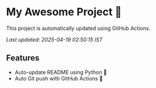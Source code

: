# My Awesome Project 🚀

This project is automatically updated using GitHub Actions.

_Last updated: 2025-04-19 02:50:15 IST_

## Features
- Auto-update README using Python 🐍
- Auto Git push with GitHub Actions 🤖
